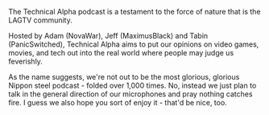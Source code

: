 The Technical Alpha podcast is a testament to the force of nature that is the LAGTV community.

Hosted by Adam (NovaWar), Jeff (MaximusBlack) and Tabin (PanicSwitched), Technical Alpha aims to put our opinions on video games, movies, and tech out into the real world where people may judge us feverishly.
 
As the name suggests, we're not out to be the most glorious, glorious Nippon steel podcast - folded over 1,000 times. No, instead we just plan to talk in the general direction of our microphones and pray nothing catches fire. I guess we also hope you sort of enjoy it - that'd be nice, too.